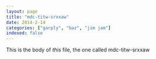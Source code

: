 ```yaml
---
layout: page
title: "mdc-titw-srxxaw"
date: 2014-2-14
categories: ["garply", "baz", "jim jam"]
indexed: false
---
```

This is the body of _this_ file, the one called mdc-titw-srxxaw
